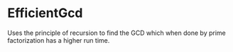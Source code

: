 # EfficientGcd
Uses the principle of recursion to find the GCD which when done by prime factorization has a higher run time.
